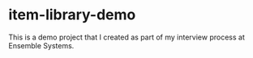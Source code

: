 # item-library-demo

This is a demo project that I created as part of my interview process at Ensemble Systems.
